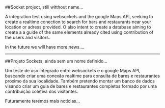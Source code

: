##Socket project, still witthout name...

  A integration test using websockets and the google Maps API, seeking to create a realtime conection to search for bars and restaurants near your location or adress provided. O also intent to create a database aiming to create a a guide of the same elements already cited using contribution of the users and visitors.

In the future we will have more news....

--------------------------------------------------------------------------------------------------------------------------

##Projeto Sockets, ainda sem um nome definido...

  Um teste de uso integrado entre websockets e o google Maps API, buscando criar uma conexão realtime para consulta de bares e restaurantes proximo da sua localidade. Também pretendo montar um banco de dados visando criar um guia de bares e restaurantes completos formado por uma contribuição coletiva dos visitantes.

Futuramente teremos mais noticias...

